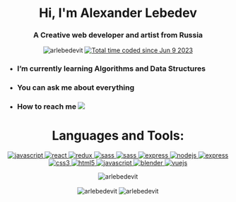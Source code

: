 
<h1 align="center">Hi, I'm Alexander Lebedev</h1>
<h3 align="center">A Creative web developer and artist from Russia</h3>

<p align="center">
<img src="https://komarev.com/ghpvc/?username=arlebedevit&label=Profile%20views&color=0e75b6&style=flat" alt="arlebedevit" />
<a align="center" href="https://wakatime.com/@d50225ab-63d0-458e-81f4-e50431c53a9b"><img src="https://wakatime.com/badge/user/d50225ab-63d0-458e-81f4-e50431c53a9b.svg" alt="Total time coded since Jun 9 2023" /></a>
</p>

- ### I’m currently learning **Algorithms and Data Structures**
- ### You can ask me about **everything**
- ### How to reach me <a href="mailto:arlebedevit@gmail.com"><img src="https://img.shields.io/badge/mail-%230077B5.svg?&style=for-the-badge&logo=gmail&logoColor=white" /></a> 

<h1 align="center">Languages and Tools:</h1>
<p align="center">
<a href="https://developer.mozilla.org/en-US/docs/Web/JavaScript" target="_blank" rel="noreferrer">
  <img src="https://img.shields.io/badge/javascript-%23323330.svg?style=for-the-badge&logo=javascript&logoColor=%23F7DF1E" alt="javascript"/> 
</a>
  <a href="https://reactjs.org/" target="_blank" rel="noreferrer"> 
  <img src="https://img.shields.io/badge/react-%2320232a.svg?style=for-the-badge&logo=react&logoColor=%2361DAFB" alt="react"/> 
</a>
<a href="https://redux.js.org" target="_blank" rel="noreferrer"> 
  <img src="https://img.shields.io/badge/redux-%23593d88.svg?style=for-the-badge&logo=redux&logoColor=white" alt="redux"/> 
</a>
  <a href="https://sass-lang.com" target="_blank" rel="noreferrer"> 
  <img src="https://img.shields.io/badge/SASS-hotpink.svg?style=for-the-badge&logo=SASS&logoColor=white" alt="sass"/>
</a> 
  <a href="https://v3.ru.vuejs.org/ru/" target="_blank" rel="noreferrer"> 
  <img src="https://img.shields.io/badge/vuejs-%2335495e.svg?style=for-the-badge&logo=vuedotjs&logoColor=%234FC08D" alt="sass"/>
</a> 
<a href="https://threejs.org/" target="_blank" rel="noreferrer"> 
  <img src="https://img.shields.io/badge/threejs-black?style=for-the-badge&logo=three.js&logoColor=white" alt="express"/> 
</a>
  <a href="https://nodejs.org" target="_blank" rel="noreferrer"> 
  <img src="https://img.shields.io/badge/node.js-6DA55F?style=for-the-badge&logo=node.js&logoColor=white" alt="nodejs"/> 
</a> 
<a href="https://expressjs.com" target="_blank" rel="noreferrer"> 
  <img src="https://img.shields.io/badge/express.js-%23404d59.svg?style=for-the-badge&logo=express&logoColor=%2361DAFB" alt="express"/> 
</a>
<a href="https://www.w3schools.com/css/" target="_blank" rel="noreferrer"> 
  <img src="https://img.shields.io/badge/css3-%231572B6.svg?style=for-the-badge&logo=css3&logoColor=white" alt="css3"/> 
</a>
<a href="https://www.w3.org/html/" target="_blank" rel="noreferrer"> 
  <img src="https://img.shields.io/badge/html5-%23E34F26.svg?style=for-the-badge&logo=html5&logoColor=white" alt="html5"/>
</a> 
  <a href="https://www.docker.com/" target="_blank" rel="noreferrer">
  <img src="https://img.shields.io/badge/docker-%230db7ed.svg?style=for-the-badge&logo=docker&logoColor=white" alt="javascript"/> 
</a> 
  <a href="https://www.blender.org/" target="_blank" rel="noreferrer">
<img src="https://img.shields.io/badge/blender-%23F5792A.svg?style=for-the-badge&logo=blender&logoColor=white" alt="blender" />
</a> 
<a href="https://git-scm.com/" target="_blank" rel="noreferrer"> 
  <img src="https://img.shields.io/badge/git-%23F05033.svg?style=for-the-badge&logo=git&logoColor=white" alt="vuejs"/>
</a>
</p>
<p align="center">
  <img align="center" src="https://github-readme-stats.vercel.app/api/top-langs?username=arlebedevit&show_icons=true&theme=dark&title_color=ebebeb&text_color=ebebeb&hide_border=true&locale=en&layout=compact" alt="arlebedevit" />
</p>
<p align="center">
  <img align="center" src="https://www.codewars.com/users/ARLebedevIt/badges/large" alt="arlebedevit" />
  <img align="center" src="https://leetcode-stats-six.vercel.app/api?username=ARLebedevIt&theme=dark" alt="arlebedevit" />
</p>
